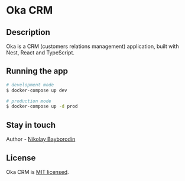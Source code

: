 # Oka CRM

## Description

Oka is a CRM (customers relations management) application, built with Nest, React and TypeScript.

## Running the app

```bash
# development mode
$ docker-compose up dev

# production mode
$ docker-compose up -d prod
```

## Stay in touch

Author - [Nikolay Bayborodin](https://github.com/nbbrdn)

## License

Oka CRM is [MIT licensed](LICENSE).
